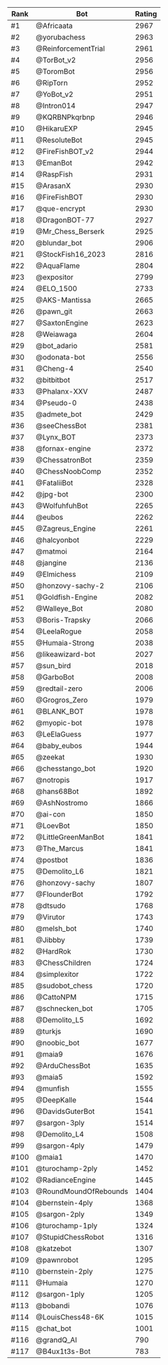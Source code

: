 Rank|Bot|Rating
---|---|---
#1|@Africaata|2967
#2|@yorubachess|2963
#3|@ReinforcementTrial|2961
#4|@TorBot_v2|2956
#5|@ToromBot|2956
#6|@RipTorn|2952
#7|@YoBot_v2|2951
#8|@Intron014|2947
#9|@KQRBNPkqrbnp|2946
#10|@HikaruEXP|2945
#11|@ResoluteBot|2945
#12|@FireFishBOT_v2|2944
#13|@EmanBot|2942
#14|@RaspFish|2931
#15|@ArasanX|2930
#16|@FireFishBOT|2930
#17|@que-encrypt|2930
#18|@DragonBOT-77|2927
#19|@Mr_Chess_Berserk|2925
#20|@blundar_bot|2906
#21|@StockFish16_2023|2816
#22|@AquaFlame|2804
#23|@expositor|2799
#24|@ELO_1500|2733
#25|@AKS-Mantissa|2665
#26|@pawn_git|2663
#27|@SaxtonEngine|2623
#28|@Weiawaga|2604
#29|@bot_adario|2581
#30|@odonata-bot|2556
#31|@Cheng-4|2540
#32|@bitbitbot|2517
#33|@Phalanx-XXV|2487
#34|@Pseudo-0|2438
#35|@admete_bot|2429
#36|@seeChessBot|2381
#37|@Lynx_BOT|2373
#38|@fornax-engine|2372
#39|@ChessatronBot|2359
#40|@ChessNoobComp|2352
#41|@FataliiBot|2328
#42|@jpg-bot|2300
#43|@WolfuhfuhBot|2265
#44|@eubos|2262
#45|@Zagreus_Engine|2261
#46|@halcyonbot|2229
#47|@matmoi|2164
#48|@jangine|2136
#49|@Elmichess|2109
#50|@honzovy-sachy-2|2106
#51|@Goldfish-Engine|2082
#52|@Walleye_Bot|2080
#53|@Boris-Trapsky|2066
#54|@LeelaRogue|2058
#55|@Humaia-Strong|2038
#56|@likeawizard-bot|2027
#57|@sun_bird|2018
#58|@GarboBot|2008
#59|@redtail-zero|2006
#60|@Grogros_Zero|1979
#61|@BLANK_BOT|1978
#62|@myopic-bot|1978
#63|@LeElaGuess|1977
#64|@baby_eubos|1944
#65|@zeekat|1930
#66|@chesstango_bot|1920
#67|@notropis|1917
#68|@hans68Bot|1892
#69|@AshNostromo|1866
#70|@ai-con|1850
#71|@LoevBot|1850
#72|@LittleGreenManBot|1841
#73|@The_Marcus|1841
#74|@postbot|1836
#75|@Demolito_L6|1821
#76|@honzovy-sachy|1807
#77|@FlounderBot|1792
#78|@dtsudo|1768
#79|@Virutor|1743
#80|@melsh_bot|1740
#81|@Jibbby|1739
#82|@HardRok|1730
#83|@ChessChildren|1724
#84|@simplexitor|1722
#85|@sudobot_chess|1720
#86|@CattoNPM|1715
#87|@schnecken_bot|1705
#88|@Demolito_L5|1692
#89|@turkjs|1690
#90|@noobic_bot|1677
#91|@maia9|1676
#92|@ArduChessBot|1635
#93|@maia5|1592
#94|@munfish|1555
#95|@DeepKalle|1544
#96|@DavidsGuterBot|1541
#97|@sargon-3ply|1514
#98|@Demolito_L4|1508
#99|@sargon-4ply|1479
#100|@maia1|1470
#101|@turochamp-2ply|1452
#102|@RadianceEngine|1445
#103|@RoundMoundOfRebounds|1404
#104|@bernstein-4ply|1368
#105|@sargon-2ply|1349
#106|@turochamp-1ply|1324
#107|@StupidChessRobot|1316
#108|@katzebot|1307
#109|@pawnrobot|1295
#110|@bernstein-2ply|1275
#111|@Humaia|1270
#112|@sargon-1ply|1205
#113|@bobandi|1076
#114|@LouisChess48-6K|1015
#115|@chat_bot|1001
#116|@grandQ_AI|790
#117|@B4ux1t3s-Bot|783

